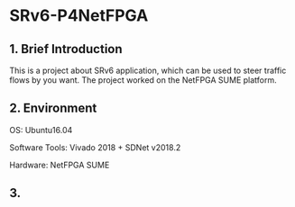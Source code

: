 # SRv6-P4NetFPGA
## 1. Brief Introduction
This is a project about SRv6 application, which can be 
used to steer traffic flows by you want. The project worked 
on the NetFPGA SUME platform. 

## 2. Environment
OS: Ubuntu16.04

Software Tools: Vivado 2018 + SDNet v2018.2

Hardware: NetFPGA SUME

## 3. 


